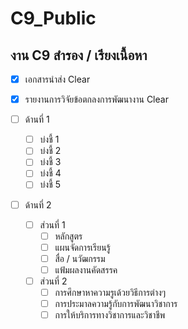 # C9_Public
## งาน C9 สำรอง / เรียงเนื้อหา 

  - [x]  เอกสารนำส่ง Clear
  - [x]  รายงานการวิจัยข้อตกลงการพัฒนางาน Clear
 
  - [ ] ด้านที่ 1 
       - [ ]  บ่งชี้ 1 
       - [ ]  บ่งชี้ 2 
       - [ ]  บ่งชี้ 3 
       - [ ]  บ่งชี้ 4 
       - [ ]  บ่งชี้ 5 
        
  - [ ]  ด้านที่ 2
     
       - [ ]  ส่วนที่ 1
            - [ ]  หลักสูตร
            - [ ]  แผนจัดการเรียนรู้
            - [ ]  สื่อ / นวัฒกรรม
            - [ ]  แฟ้มผลงานคัดสรรค
        
       - [ ]  ส่วนที่ 2
            - [ ]  การศึกษาหาความรูเด้วยวิธีการต่างๆ
            - [ ]  การประมาลความรู้กับการพัฒนาวิชาการ
            - [ ]  การให้บริการทางวิชาการและวิชาชีพ

<!-- This content will not appear in the rendered Markdown -->

